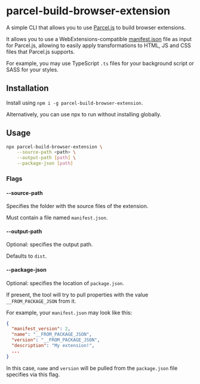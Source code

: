 # parcel-build-browser-extension

A simple CLI that allows you to use [Parcel.js](https://parceljs.org/) to build
browser extensions.

It allows you to use a WebExtensions-compatible [manifest.json](https://developer.mozilla.org/en-US/docs/Mozilla/Add-ons/WebExtensions/manifest.json)
file as input for Parcel.js, allowing to easily apply transformations to HTML,
JS and CSS files that Parcel.js supports.

For example, you may use TypeScript `.ts` files for your background script or
SASS for your styles.

## Installation

Install using `npm i -g parcel-build-browser-extension`.

Alternatively, you can use npx to run without installing globally.

## Usage

```bash
npx parcel-build-browser-extension \
    --source-path <path> \
    --output-path [path] \
    --package-json [path]
```

### Flags

#### --source-path

Specifies the folder with the source files of the extension.

Must contain a file named `manifest.json`.

#### --output-path

Optional: specifies the output path.

Defaults to `dist`.

#### --package-json

Optional: specifies the location of `package.json`.

If present, the tool will try to pull properties with the value
`__FROM_PACKAGE_JSON` from it.

For example, your `manifest.json` may look like this:

```json
{
  "manifest_version": 2,
  "name": "__FROM_PACKAGE_JSON",
  "version": "__FROM_PACKAGE_JSON",
  "description": "My extension!",
  ...
}
```

In this case, `name` and `version` will be pulled from the `package.json` file
specifies via this flag.
